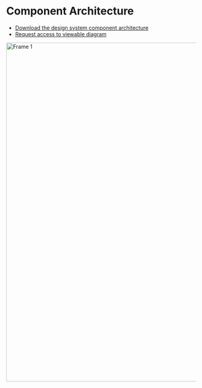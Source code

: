 # Component Architecture

- [Download the design system component architecture](https://github.com/user-attachments/assets/fbd32bc3-33fb-4bc0-8fc6-ac75e21e881b)
- [Request access to viewable diagram](https://www.mermaidchart.com/app/projects/8042a7f1-06a9-4ce1-bd9c-6d0a00b0817e/diagrams/b406b2a4-bdb5-4b32-95f3-c5bea85e70f5/share/invite/eyJhbGciOiJIUzI1NiIsInR5cCI6IkpXVCJ9.eyJkb2N1bWVudElEIjoiYjQwNmIyYTQtYmRiNS00YjMyLTk1ZjMtYzViZWE4NWU3MGY1IiwiYWNjZXNzIjoiVmlldyIsImlhdCI6MTc0OTUwNTI3N30.eYuuc7094rDD1Pjk0EjdeCwSIco4JNpKt5sZXH_N26Y)

<img width="900" alt="Frame 1" src="https://github.com/user-attachments/assets/fbd32bc3-33fb-4bc0-8fc6-ac75e21e881b" />
